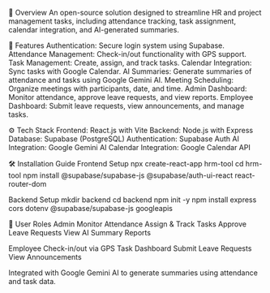 📌 Overview
An open-source solution designed to streamline HR and project management tasks, including attendance tracking, task assignment, calendar integration, and AI-generated summaries.

🚀 Features
Authentication: Secure login system using Supabase.
Attendance Management: Check-in/out functionality with GPS support.
Task Management: Create, assign, and track tasks.
Calendar Integration: Sync tasks with Google Calendar.
AI Summaries: Generate summaries of attendance and tasks using Google Gemini AI.
Meeting Scheduling: Organize meetings with participants, date, and time.
Admin Dashboard: Monitor attendance, approve leave requests, and view reports.
Employee Dashboard: Submit leave requests, view announcements, and manage tasks.

⚙️ Tech Stack
Frontend: React.js with Vite
Backend: Node.js with Express
Database: Supabase (PostgreSQL)
Authentication: Supabase Auth
AI Integration: Google Gemini AI
Calendar Integration: Google Calendar API

🛠️ Installation Guide
Frontend Setup
npx create-react-app hrm-tool
cd hrm-tool
npm install @supabase/supabase-js @supabase/auth-ui-react react-router-dom

Backend Setup
mkdir backend
cd backend
npm init -y
npm install express cors dotenv @supabase/supabase-js googleapis

👥 User Roles
Admin
Monitor Attendance
Assign & Track Tasks
Approve Leave Requests
View AI Summary Reports

Employee
Check-in/out via GPS
Task Dashboard
Submit Leave Requests
View Announcements

Integrated with Google Gemini AI to generate summaries using attendance and task data.
